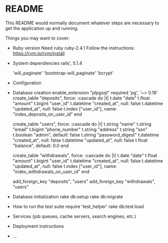 # README

This README would normally document whatever steps are necessary to get the
application up and running.

Things you may want to cover:

* Ruby version
	Need ruby ruby-2.4.1
	Follow the instructions:
	https://rvm.io/rvm/install
* System dependencies
	rails', 5.1.4
	
	'will_paginate'
	'bootstrap-will_paginate'
	'bcrypt'
* Configuration

* Database creation
	enable_extension "plpgsql"
	required 'pg', '~> 0.18'
  create_table "deposits", force: :cascade do |t|
    t.date "date"
    t.float "amount"
    t.bigint "user_id"
    t.datetime "created_at", null: false
    t.datetime "updated_at", null: false
    t.index ["user_id"], name: "index_deposits_on_user_id"
  end

  create_table "users", force: :cascade do |t|
    t.string "name"
    t.string "email"
    t.bigint "phone_number"
    t.string "address"
    t.string "ssn"
    t.boolean "admin", default: false
    t.string "password_digest"
    t.datetime "created_at", null: false
    t.datetime "updated_at", null: false
    t.float "balance", default: 0.0
  end

  create_table "withdrawals", force: :cascade do |t|
    t.date "date"
    t.float "amount"
    t.bigint "user_id"
    t.datetime "created_at", null: false
    t.datetime "updated_at", null: false
    t.index ["user_id"], name: "index_withdrawals_on_user_id"
  end

  add_foreign_key "deposits", "users"
  add_foreign_key "withdrawals", "users"
* Database initialization
	rake db:setup
	rake db:migrate
* How to run the test suite
	require 'test_helper'
	rake db:test:load
* Services (job queues, cache servers, search engines, etc.)

* Deployment instructions

* ...
